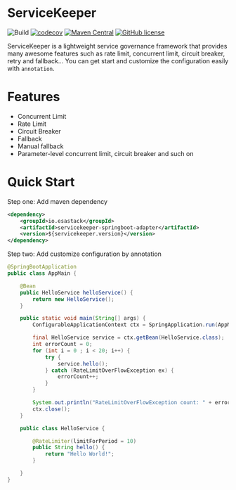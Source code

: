 # ServiceKeeper

![Build](https://github.com/esastack/esa-servicekeeper/workflows/Build/badge.svg?branch=main)
[![codecov](https://codecov.io/gh/esastack/esa-servicekeeper/branch/main/graph/badge.svg?token=CCQBCBQJP6)](https://codecov.io/gh/esastack/esa-servicekeeper)
[![Maven Central](https://maven-badges.herokuapp.com/maven-central/io.esastack/servicekeeper-parent/badge.svg)](https://maven-badges.herokuapp.com/maven-central/io.esastack/servicekeeper-parent/)
[![GitHub license](https://img.shields.io/github/license/esastack/esa-servicekeeper)](https://github.com/esastack/esa-servicekeeper/blob/main/LICENSE)

ServiceKeeper is a lightweight service governance framework that provides many awesome features such as rate limit, concurrent limit, circuit breaker,
retry and fallback... You can get start and customize the configuration easily with `annotation`.

# Features
- Concurrent Limit
- Rate Limit
- Circuit Breaker
- Fallback
- Manual fallback
- Parameter-level concurrent limit, circuit breaker and such on

# Quick Start
Step one: Add maven dependency
```xml
<dependency>
    <groupId>io.esastack</groupId>
    <artifactId>servicekeeper-springboot-adapter</artifactId>
    <version>${servicekeeper.version}</version>
</dependency>
```

Step two: Add customize configuration by annotation
```java
@SpringBootApplication
public class AppMain {

    @Bean
    public HelloService helloService() {
        return new HelloService();
    }

    public static void main(String[] args) {
        ConfigurableApplicationContext ctx = SpringApplication.run(AppMain.class);

        final HelloService service = ctx.getBean(HelloService.class);
        int errorCount = 0;
        for (int i = 0 ; i < 20; i++) {
            try {
                service.hello();
            } catch (RateLimitOverFlowException ex) {
                errorCount++;
            }
        }

        System.out.println("RateLimitOverFlowException count: " + errorCount);
        ctx.close();
    }

    public class HelloService {

        @RateLimiter(limitForPeriod = 10)
        public String hello() {
            return "Hello World!";
        }

    }
}
```
